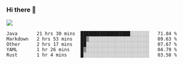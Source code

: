 ### Hi there 👋
![](https://github-readme-stats.vercel.app/api?username=tuichenchuxin)
<!--START_SECTION:waka-->
```text
Java       21 hrs 30 mins  ██████████████████░░░░░░░   71.84 % 
Markdown   2 hrs 53 mins   ██▒░░░░░░░░░░░░░░░░░░░░░░   09.63 % 
Other      2 hrs 17 mins   ██░░░░░░░░░░░░░░░░░░░░░░░   07.67 % 
YAML       1 hr 26 mins    █▒░░░░░░░░░░░░░░░░░░░░░░░   04.79 % 
Rust       1 hr 4 mins     █░░░░░░░░░░░░░░░░░░░░░░░░   03.58 % 
```
<!--END_SECTION:waka-->
